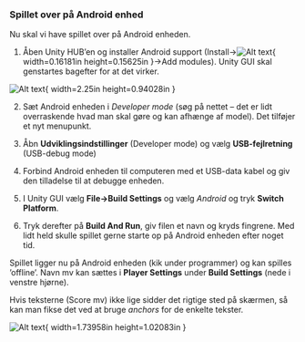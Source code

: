 ### Spillet over på Android enhed

Nu skal vi have spillet over på Android enheden.

1.  Åben Unity HUB’en og installer Android support
    (Install-\>![Alt text](media/image77.png){ width=0.16181in height=0.15625in }-\>Add modules). Unity
    GUI skal genstartes bagefter for at det virker.

![Alt text](media/image78.png){ width=2.25in height=0.94028in }

2.  Sæt Android enheden i *Developer mode* (søg på nettet – det er lidt
    overraskende hvad man skal gøre og kan afhænge af model). Det
    tilføjer et nyt menupunkt.

3.  Åbn **Udviklingsindstillinger** (Developer mode) og vælg
    **USB-fejlretning** (USB-debug mode)

4.  Forbind Android enheden til computeren med et USB-data kabel og giv
    den tilladelse til at debugge enheden.

5.  I Unity GUI vælg **File-\>Build Settings** og vælg *Android* og tryk
    **Switch Platform**.

6.  Tryk derefter på **Build And Run**, giv filen et navn og kryds
    fingrene. Med lidt held skulle spillet gerne starte op på Android
    enheden efter noget tid.

Spillet ligger nu på Android enheden (kik under programmer) og kan
spilles ’offline’. Navn mv kan sættes i **Player Settings** under
**Build Settings** (nede i venstre hjørne).

Hvis teksterne (Score mv) ikke lige sidder det rigtige sted på skærmen,
så kan man fikse det ved at bruge *anchors* for de enkelte tekster.

![Alt text](media/image79.png){ width=1.73958in height=1.02083in }
